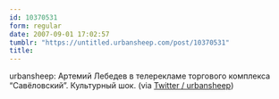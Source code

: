 ```yaml
---
id: 10370531
form: regular
date: 2007-09-01 17:02:57
tumblr: "https://untitled.urbansheep.com/post/10370531"
title:
---
```


<p>urbansheep: Артемий Лебедев в телерекламе торгового комплекса &ldquo;Савёловский&rdquo;. Культурный шок. (via <a href="http://twitter.com/urbansheep/statuses/241002742">Twitter / urbansheep</a>)</p>

